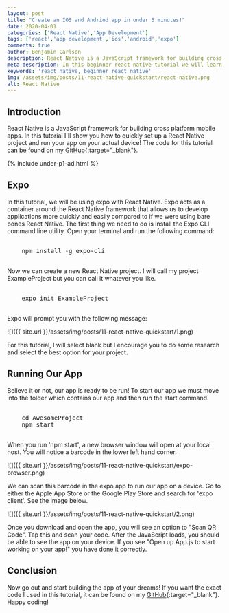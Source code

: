 ```yaml
---
layout: post
title: "Create an IOS and Andriod app in under 5 minutes!"
date: 2020-04-01
categories: ['React Native','App Development']
tags: ['react','app development','ios','android','expo']
comments: true
author: Benjamin Carlson
description: React Native is a JavaScript framework for building cross platform mobile apps. In this tutorial I'll show you how to quickly set up a React Native project and
meta-description: In this beginner react native tutorial we will learn how to get your first app up and running quickly.
keywords: 'react native, beginner react native'
img: /assets/img/posts/11-react-native-quickstart/react-native.png
alt: React Native
---
```


## Introduction

React Native is a JavaScript framework for building cross platform mobile apps. In this tutorial I'll show you how to quickly set up a React Native project and run your app on your actual device! The code for this tutorial can be found on my [GitHub](https://github.com/bjcarlson42/blog-post-code/tree/master/Quickstart%20React%20Native/ExampleProject){:target="_blank"}.

{% include under-p1-ad.html %}

## Expo

In this tutorial, we will be using expo with React Native. Expo acts as a container around the React Native framework that allows us to develop applications more quickly and easily compared to if we were using bare bones React Native. The first thing we need to do is install the Expo CLI command line utility. Open your terminal and run the following command:

<pre class="ir is it iu iv lh li fg">
    <span class="lj jl ap bh lk b by ll lm r ln">
    npm install -g expo-cli
    </span>
</pre>

Now we can create a new React Native project. I will call my project ExampleProject but you can call it whatever you like.

<pre class="ir is it iu iv lh li fg">
    <span class="lj jl ap bh lk b by ll lm r ln">
    expo init ExampleProject
    </span>
</pre>

Expo will prompt you with the following message:

<span class="blog-post-imbedded-img">
![]({{ site.url }}/assets/img/posts/11-react-native-quickstart/1.png)
</span>

For this tutorial, I will select blank but I encourage you to do some research and select the best option for your project.

## Running Our App

Believe it or not, our app is ready to be run! To start our app we must move into the folder which contains our app and then run the start command.

<pre class="ir is it iu iv lh li fg">
    <span class="lj jl ap bh lk b by ll lm r ln">
    cd AwesomeProject
    npm start
    </span>
</pre>

When you run 'npm start', a new browser window will open at your local host. You will notice a barcode in the lower left hand corner. 

<span class="blog-post-imbedded-img">
![]({{ site.url }}/assets/img/posts/11-react-native-quickstart/expo-browser.png) 
</span>

We can scan this barcode in the expo app to run our app on a device. Go to either the Apple App Store or the Google Play Store and search for 'expo client'. See the image below. 

<span class="blog-post-imbedded-img">
![]({{ site.url }}/assets/img/posts/11-react-native-quickstart/2.png)
</span>

Once you download and open the app, you will see an option to "Scan QR Code". Tap this and scan your code. After the JavaScript loads, you should be able to see the app on your device. If you see "Open up App.js to start working on your app!" you have done it correctly.

## Conclusion

Now go out and start building the app of your dreams! If you want the exact code I used in this tutorial, it can be found on my [GitHub](https://github.com/bjcarlson42/blog-website-code/tree/master/Quickstart%20React%20Native/ExampleProject){:target="_blank"}. Happy coding!